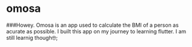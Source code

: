 # omosa

###Howey.
Omosa is an app used to calculate the BMI of a person as acurate as possible. I built this app on my journey to learning flutter. I am still learnig though🤓;
